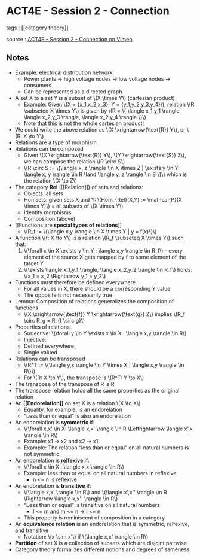 # ACT4E - Session 2 - Connection

tags
: [[category theory]]

source
: [ACT4E - Session 2 - Connection on Vimeo](https://vimeo.com/500072495)


## Notes

-   Example: electrical distribution network
    -   Power plants -> high voltage nodes -> low voltage nodes -> consumers
    -   Can be represented as a directed graph
-   A set X to a set Y is a subset of \\(X \times Y\\) (cartesian product)
    -   Example: Given \\(X = {x\_1,x\_2,x\_3}, Y = {y\_1,y\_2,y\_3,y\_4}\\), relation \\(R \subseteq X \times Y\\) is given by \\(R = \\{ \langle x\_1,y\_1 \rangle, \langle x\_2,y\_3 \rangle, \langle x\_2,y\_4 \rangle \\}\\)
    -   Note that this is not the whole cartesian product!
-   We could write the above relation as \\(X \xrightarrow{\text{R}} Y\\), or \\(R: X \to Y\\)
-   Relations are a type of morphism
-   Relations can be composed
    -   Given \\(X \xrightarrow{\text{R}} Y\\), \\(Y \xrightarrow{\text{S}} Z\\), we can compose the relation \\(R \circ S\\)
    -   \\(R \circ S := \\{\langle x, z \rangle \in X \times Z | \exists y \in Y: \langle x, y \rangle \in R \land \langle y, z \rangle \in S \\}\\) which is the relation \\(X \to Z\\)
-   The category **Rel** ([[Relation]]) of sets and relations:
    -   Objects: all sets
    -   Homsets: given sets X and Y: \\(Hom\_{Rel}(X,Y) := \mathcal{P}(X \times Y)\\) = all subsets of \\(X \times Y\\)
    -   Identity morphisms
    -   Composition (above)
-   [[Functions are **special types of relations**]]
    -   \\(R\_f := \\{\langle x,y \rangle \in X \times Y | y = f(x)\\}\\)
-   A function \\(f: X \to Y\\) is a relation \\(R\_f \subseteq X \times Y\\) such that:
    1.  \\(\forall x \in X \exists y \in Y : \langle x,y \rangle \in R\_f\\) - every element of the source X gets mapped by f to some element of the target Y
    2.  \\(\exists \langle x\_1,y\_1 \rangle, \langle x\_2,y\_2 \rangle \in R\_f\\) holds: \\(x\_1 = x\_2 \Rightarrow y\_1 = y\_2\\)
-   Functions must therefore be defined everywhere
    -   For all values in X, there should be a corresponding Y value
    -   The opposite is not necessarily true
-   Lemma: Composition of relations generalizes the composition of functions
    -   \\(X \xrightarrow{\text{f}} Y \xrightarrow{\text{g}} Z\\) implies \\(R\_f \circ R\_g = R\_{f \circ g}\\)
-   Properties of relations:
    -   Surjective: \\(\forall y \in Y \exists x \in X : \langle x,y \rangle \in R\\)
    -   Injective:
    -   Defined everywhere
    -   Single valued
-   Relations can be transposed
    -   \\(R^T := \\{\langle y,x \rangle \in Y \times X | \langle x,y \rangle \in R\\}\\)
    -   For \\(R: X \to Y\\), the transpose is \\(R^T: Y \to X\\)
-   The transpose of the transpose of R is R
-   The transpose relation holds all the same properties as the original relation
-   An **[[Endorelation]]** on set X is a relation \\(X \to X\\)
    -   Equality, for example, is an endorelation
    -   &ldquo;Less than or equal&rdquo; is also an endorelation
-   An endorelation is **symmetric** if:
    -   \\(\forall x,x' \in X: \langle x,x' \rangle \in R \Leftrightarrow \langle x',x \rangle \in R\\)
    -   Example: x1 -> x2 and x2 -> x1
    -   Example: The relation &ldquo;less than or equal&rdquo; on all natural numbers is not symmetric
-   An endorelation is **relfexive** if:
    -   \\(\forall x \in X : \langle x,x \rangle \in R\\)
    -   Example: less than or equal on all natural numbers in reflexive
        -   n <= n is reflexive
-   An endorelation is **transitive** if:
    -   \\(\langle x,x' \rangle \in R\\) and \\(\langle x',x'' \rangle \in R \Rightarrow \langle x,x'' \rangle \in R\\)
    -   &ldquo;Less than or equal&rdquo; is transitive on all natural numbers
        -   l <= m and m <= n -> l <= n
    -   This property is reminiscent of composition in a category
-   An **equivalence relation** is an endorelation that is symmetric, relfexive, and transitive
    -   Notation: \\(x \sim x'\\) if \\(\langle x,x' \rangle \in R\\)
-   **Partition** of set X is a collection of subsets which are disjoint pairwise
-   Category theory formalizes different notions and degrees of sameness
